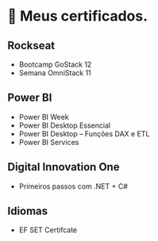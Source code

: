 # 📜 Meus certificados.

## Rockseat
  - Bootcamp GoStack 12
  - Semana OmniStack 11

## Power BI
  - Power BI Week
  - Power BI Desktop Essencial
  - Power BI Desktop – Funções DAX e ETL
  - Power BI Services

## Digital Innovation One
  - Primeiros passos com .NET + C#

## Idiomas
  - EF SET Certifcate
